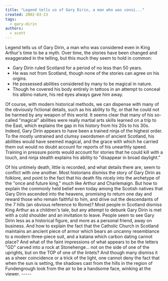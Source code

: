 ```yaml
---
title: "Legend tells us of Gary Dirin, a man who was consi..."
created: 2002-03-23
tags: 
  - gary-dirin
authors: 
  - scott
---
```


Legend tells us of Gary Dirin, a man who was considered even in King Arthur's time to be a myth. Over time, the stories have been changed and exaggerated in the telling, but this much they seem to hold in common:

- Gary Dirin ruled Scotland for a period of no less than 50 years.
- He was not from Scotland, though none of the stories can agree on his orgins.
- He possessed abilities considered by many to be magical in nature.
- Though he covered his body entirely in tattoos in an attempt to conceal his albino nature, his red eyes always gave him away.

Of course, with modern historical methods, we can dispense with many of the obviously fictional details, such as his ability to fly, or that he could not be harmed by any weapon of this world. It seems clear that many of his so-called "magical" abilities were really martial arts skills learned on a trip to the East, which explains the gap in his history from his 20s to his 30s. Indeed, Gary Dirin appears to have been a trained ninja of the highest order. To the mostly untrained and clumsy swordsmen of ancient Scotland, his abilities would have seemed magical, and the grace with which he carried them out would no doubt account for reports of his unearthly speed. Training in pressure points would account for stories that he could kill with a touch, and ninja stealth explains his ability to "disappear in broad daylight."  
  
Of his untimely death, little is recorded, and what details there are, seem to conflict with one another. Most historians dismiss the story of Gary Dirin as folklore, and point to the fact that his death fits nicely into the archetype of the "once and future king," much like Arthur and Charlemaign. But how to explain the commonly held belief even today among the Scotish natives that Gary Dirin ascended into the heavens, promising to return one day and reward those who remain faithful to him, and drive out the descendants of the 7 hills (an obvious reference to Rome)? Most people in Scotland dismiss King Arthur as a children's tale, but any attempt to debunk Gary Dirin is met with a cold shoulder and an invitation to leave. People seem to see Gary Dirin less as a historical figure, and more as a personal friend, away on business. And how to explain the fact that the Catholic Church in Scotland maintains an ancient piece of armor which bears an uncanny resemblance to a modern three-piece suit, and a katana which carbon dating cannot place? And what of the faint impressions of what appears to be the letters "GD" carved into a rock at Stonehenge... not on the side of one of the uprights, but on the TOP of one of the lintels? And though many dismiss it as a sheer coincidence or a trick of the light, one cannot deny the fact that when the sun is setting, the shadows cast from the hills in the region of Fundengrough look from the air to be a handsome face, winking at the viewer. -----
